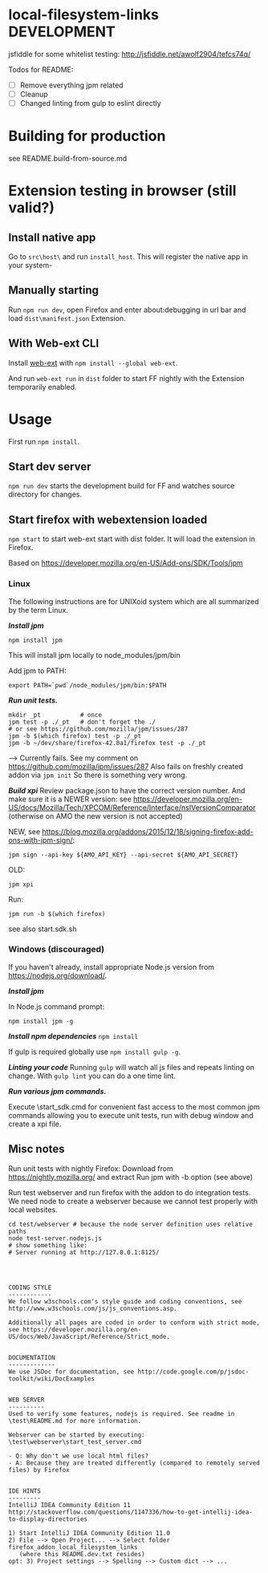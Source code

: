 local-filesystem-links DEVELOPMENT
==================================

jsfiddle for some whitelist testing: http://jsfiddle.net/awolf2904/tefcs74q/

Todos for README:

- [ ] Remove everything jpm related
- [ ] Cleanup
- [ ] Changed linting from gulp to eslint directly

# Building for production
see README.build-from-source.md

# Extension testing in browser (still valid?)

## Install native app
Go to `src\host\` and run `install_host`. This will register the native app in your system-

## Manually starting
Run `npm run dev`, open Firefox and enter about:debugging in url bar and load `dist\manifest.json` Extension.

## With Web-ext CLI
Install [web-ext](https://developer.mozilla.org/en-US/Add-ons/WebExtensions/Getting_started_with_web-ext) with `npm install --global web-ext`.

And run `web-ext run` in `dist` folder to start FF nightly with the Extension temporarily enabled.


# Usage
First run `npm install`.

## Start dev server
`npm run dev` starts the development build for FF and watches source directory for changes.

## Start firefox with webextension loaded
`npm start` to start web-ext start with dist folder. It will load the extension in Firefox.

Based on https://developer.mozilla.org/en-US/Add-ons/SDK/Tools/jpm

### Linux ###
The following instructions are for UNIXoid system which are all summarized by the term Linux.

***Install jpm***
```
npm install jpm
```
This will install jpm locally to node_modules/jpm/bin

Add jpm to PATH:
```
export PATH=`pwd`/node_modules/jpm/bin:$PATH
```

***Run unit tests.***
```
mkdir _pt           # once
jpm test -p ./_pt   # don't forget the ./
# or see https://github.com/mozilla/jpm/issues/287
jpm -b $(which firefox) test -p ./_pt
jpm -b ~/dev/share/firefox-42.0a1/firefox test -p ./_pt
```

--> Currently fails. See my comment on https://github.com/mozilla/jpm/issues/287
Also fails on freshly created addon via `jpm init`
So there is something very wrong.

***Build xpi***
Review package.json to have the correct version number.
And make sure it is a NEWER version:
see https://developer.mozilla.org/en-US/docs/Mozilla/Tech/XPCOM/Reference/Interface/nsIVersionComparator
(otherwise on AMO the new version is not accepted)

NEW, see https://blog.mozilla.org/addons/2015/12/18/signing-firefox-add-ons-with-jpm-sign/:
```
jpm sign --api-key ${AMO_API_KEY} --api-secret ${AMO_API_SECRET}
```

OLD:
```
jpm xpi
```

Run:

```
jpm run -b $(which firefox)
```

see also start.sdk.sh

### Windows (discouraged) ###
If you haven't already, install appropriate Node.js version from https://nodejs.org/download/.

***Install jpm***

In Node.js command prompt:
```
npm install jpm -g
```

***Install npm dependencies***
`npm install`

If gulp is required globally use `npm install gulp -g`.

***Linting your code***
Running `gulp` will watch all js files and repeats linting on change.
With `gulp lint` you can do a one time lint.

***Run various jpm commands.***

Execute \start_sdk.cmd for convenient fast access to the most common jpm commands allowing you
to execute unit tests, run with debug window and create a xpi file.


Misc notes
----------
Run unit tests with nightly Firefox:
Download from https://nightly.mozilla.org/ and extract
Run jpm with -b option (see above)

Run test webserver and run firefox with the addon to do integration tests.
We need node to create a webserver because we cannot test properly with local websites.
```
cd test/webserver # because the node server definition uses relative paths
node test-server.nodejs.js
# show something like:
# Server running at http://127.0.0.1:8125/




CODING STYLE
------------
We follow w3schools.com's style guide and coding conventions, see http://www.w3schools.com/js/js_conventions.asp.

Additionally all pages are coded in order to conform with strict mode, see https://developer.mozilla.org/en-US/docs/Web/JavaScript/Reference/Strict_mode.


DOCUMENTATION
-------------
We use JSDoc for documentation, see http://code.google.com/p/jsdoc-toolkit/wiki/DocExamples


WEB SERVER
----------
Used to verify some features, nodejs is required. See readme in \test\README.md for more information.

Webserver can be started by executing: \test\webserver\start_test_server.cmd

- Q: Why don't we use local html files?
- A: Because they are treated differently (compared to remotely served files) by Firefox


IDE HINTS
---------
IntelliJ IDEA Community Edition 11
http://stackoverflow.com/questions/1147336/how-to-get-intellij-idea-to-display-directories

1) Start IntelliJ IDEA Community Edition 11.0
2) File --> Open Project... --> Select folder firefox_addon_local_filesystem_links
   (where this README.dev.txt resides)
opt: 3) Project settings --> Spelling --> Custom dict --> ...
